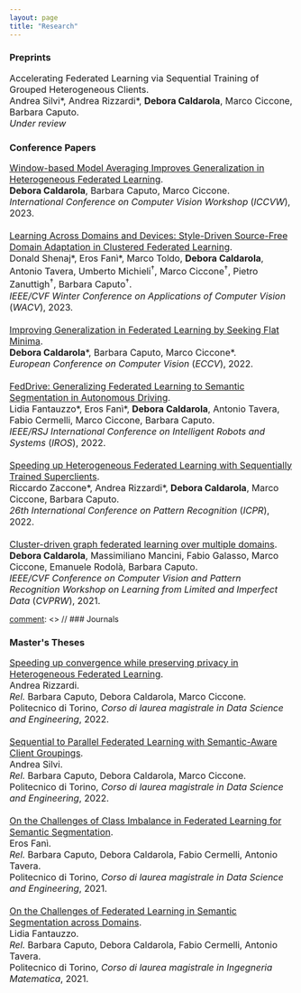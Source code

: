 ```yaml
---
layout: page
title: "Research"
---
```


[comment]: <> 
### Preprints
<div style="font-size:medium">
<div class='paper_line'> 
    Accelerating Federated Learning via Sequential Training of Grouped Heterogeneous Clients.
</div>
<div class='paper_line'>          
        <!-- Authors -->  
                <!-- Add "*" if more than one first author -->
                <!-- Add "†" if more than one senior advisor-->
                <!-- Highlight "me" as author with any style and add complete name to the list -->        
            <!-- Create a string of authors -->
            Andrea Silvi*, Andrea Rizzardi*, <b>Debora Caldarola</b>, Marco Ciccone, Barbara Caputo.
            <!-- Create a string of Advisors (only if is thesis) -->
</div>
<div class='paper_line'>
            <!-- Venue -->
            <i>Under review</i> 
</div>
</div>

### Conference Papers
<div style="font-size:medium">
<div class='paper_line'> 
    <a href="https://openaccess.thecvf.com/content/ICCV2023W/WiCV/papers/Caldarola_Window-Based_Model_Averaging_Improves_Generalization_in_Heterogeneous_Federated_Learning_ICCVW_2023_paper.pdf" target="_blank" rel="noopener noreferrer">Window-based Model Averaging Improves Generalization in Heterogeneous Federated Learning</a>. <a href="{{ site.url }}/bibtex/caldarola2023wima.html" style="color:black;" target="_blank" rel="noopener noreferrer"> <iconify-icon icon="file-icons:bibtex"></iconify-icon></a>
</div>
<div class='paper_line'>          
        <!-- Authors -->  
                <!-- Add "*" if more than one first author -->
                <!-- Add "†" if more than one senior advisor-->
                <!-- Highlight "me" as author with any style and add complete name to the list -->        
            <!-- Create a string of authors -->
             <b>Debora Caldarola</b>, Barbara Caputo, Marco Ciccone.
            <!-- Create a string of Advisors (only if is thesis) -->
</div>
<div class='paper_line'>
            <!-- Venue -->
            <i>International Conference on Computer Vision Workshop</i> (<i>ICCVW</i>), 2023. 
</div>

<br>

<div class='paper_line'> 
    <a href="https://arxiv.org/abs/2210.02326" target="_blank" rel="noopener noreferrer">Learning Across Domains and Devices: Style-Driven Source-Free Domain Adaptation in Clustered Federated Learning</a>. <a href="{{ site.url }}/bibtex/shenaj2023ladd.html" style="color:black;" target="_blank" rel="noopener noreferrer"> <iconify-icon icon="file-icons:bibtex"></iconify-icon></a> <sup><a href="https://github.com/Erosinho13/LADD" style="color:black;" target="_blank" rel="noopener noreferrer"><i class="fab fa-github" style="font-size:15px;"></i></a></sup>
</div>
<div class='paper_line'>          
        <!-- Authors -->  
                <!-- Add "*" if more than one first author -->
                <!-- Add "†" if more than one senior advisor-->
                <!-- Highlight "me" as author with any style and add complete name to the list -->        
            <!-- Create a string of authors -->
            Donald Shenaj*, Eros Fanì*, Marco Toldo, <b>Debora Caldarola</b>, Antonio Tavera, Umberto Michieli<sup>&dagger;</sup>, Marco Ciccone<sup>&dagger;</sup>, Pietro Zanuttigh<sup>&dagger;</sup>, Barbara Caputo<sup>&dagger;</sup>.
            <!-- Create a string of Advisors (only if is thesis) -->
</div>
<div class='paper_line'>
            <!-- Venue -->
            <i>IEEE/CVF Winter Conference on Applications of Computer Vision</i> (<i>WACV</i>), 2023. 
</div>

<br>

<div class='paper_line'> 
    <a href="https://link.springer.com/chapter/10.1007/978-3-031-20050-2_38" target="_blank" rel="noopener noreferrer">Improving Generalization in Federated Learning by Seeking Flat Minima</a>. <a href="{{ site.url }}/bibtex/caldarola2022improving.html" style="color:black;" target="_blank" rel="noopener noreferrer"> <iconify-icon icon="file-icons:bibtex"></iconify-icon></a> <sup><a href="https://github.com/debcaldarola/fedsam" style="color:black;" target="_blank" rel="noopener noreferrer"><i class="fab fa-github" style="font-size:15px;"></i></a></sup>
</div>
<div class='paper_line'>          
        <!-- Authors -->  
                <!-- Add "*" if more than one first author -->
                <!-- Add "†" if more than one senior advisor-->
                <!-- Highlight "me" as author with any style and add complete name to the list -->        
            <!-- Create a string of authors -->
            <b>Debora Caldarola</b>*, Barbara Caputo, Marco Ciccone*.
            <!-- Create a string of Advisors (only if is thesis) -->
</div>
<div class='paper_line'>
            <!-- Venue -->
            <i>European Conference on Computer Vision</i> (<i>ECCV</i>), 2022. 
</div>

<br>

<div class='paper_line'> 
    <a href="https://arxiv.org/abs/2202.13670" target="_blank" rel="noopener noreferrer">FedDrive: Generalizing Federated Learning to Semantic Segmentation in Autonomous Driving</a>. <a href="{{ site.url }}/bibtex/fantauzzo2022feddrive.html" style="color:black;" target="_blank" rel="noopener noreferrer"> <iconify-icon icon="file-icons:bibtex"></iconify-icon></a> <sup><a href="https://feddrive.github.io" style="color:black;" target="_blank" rel="noopener noreferrer"><i class="fab fa-github" style="font-size:15px;"></i></a></sup>
</div>
<div class='paper_line'>          
        <!-- Authors -->  
                <!-- Add "*" if more than one first author -->
                <!-- Add "†" if more than one senior advisor-->
                <!-- Highlight "me" as author with any style and add complete name to the list -->        
            <!-- Create a string of authors -->
            Lidia Fantauzzo*, Eros Fanì*, <b>Debora Caldarola</b>, Antonio Tavera, Fabio Cermelli, Marco Ciccone, Barbara Caputo.
            <!-- Create a string of Advisors (only if is thesis) -->
</div>
<div class='paper_line'>
            <!-- Venue -->
            <i>IEEE/RSJ International Conference on Intelligent Robots and Systems</i> (<i>IROS</i>), 2022. 
</div>

<br>

<div class='paper_line'> 
    <a href="https://arxiv.org/abs/2201.10899" target="_blank" rel="noopener noreferrer">Speeding up Heterogeneous Federated Learning with Sequentially Trained Superclients</a>. <a href="{{ site.url }}/bibtex/zaccone2022fedseq.html" style="color:black;" target="_blank" rel="noopener noreferrer"> <iconify-icon icon="file-icons:bibtex"></iconify-icon></a> <sup><a href="https://github.com/RickZack/FedSeq" style="color:black;" target="_blank" rel="noopener noreferrer"><i class="fab fa-github" style="font-size:15px;"></i></a></sup>
</div>
<div class='paper_line'>          
        <!-- Authors -->  
                <!-- Add "*" if more than one first author -->
                <!-- Add "†" if more than one senior advisor-->
                <!-- Highlight "me" as author with any style and add complete name to the list -->        
            <!-- Create a string of authors -->
            Riccardo Zaccone*, Andrea Rizzardi*, <b>Debora Caldarola</b>, Marco Ciccone, Barbara Caputo.
            <!-- Create a string of Advisors (only if is thesis) -->
</div>
<div class='paper_line'>
            <!-- Venue -->
            <i>26th International Conference on Pattern Recognition</i> (<i>ICPR</i>), 2022. 
</div>

<br>

<div class='paper_line'> 
    <a href="https://openaccess.thecvf.com/content/CVPR2021W/LLID/html/Caldarola_Cluster-Driven_Graph_Federated_Learning_Over_Multiple_Domains_CVPRW_2021_paper.html" target="_blank" rel="noopener noreferrer">Cluster-driven graph federated learning over multiple domains</a>. <a href="{{ site.url }}/bibtex/caldarola2021fedcg.html" style="color:black;" target="_blank" rel="noopener noreferrer"> <iconify-icon icon="file-icons:bibtex"></iconify-icon></a>
</div>
<div class='paper_line'>          
        <!-- Authors -->  
                <!-- Add "*" if more than one first author -->
                <!-- Add "†" if more than one senior advisor-->
                <!-- Highlight "me" as author with any style and add complete name to the list -->        
            <!-- Create a string of authors -->
            <b>Debora Caldarola</b>, Massimiliano Mancini, Fabio Galasso, Marco Ciccone, Emanuele Rodolà, Barbara Caputo.
            <!-- Create a string of Advisors (only if is thesis) -->
</div>
<div class='paper_line'>
            <!-- Venue -->
            <i>IEEE/CVF Conference on Computer Vision and Pattern Recognition Workshop on Learning from Limited and Imperfect Data</i> (<i>CVPRW</i>), 2021. 
</div>


</div>


[comment]: <> // ### Journals


### Master's Theses
<div style="font-size:medium">

<div class='paper_line'> 
    <a href="http://webthesis.biblio.polito.it/25564/" target="_blank" rel="noopener noreferrer">Speeding up convergence while preserving privacy in Heterogeneous Federated Learning</a>.
</div>
<div class='paper_line'>          
        <!-- Authors -->  
                <!-- Add "*" if more than one first author -->
                <!-- Add "†" if more than one senior advisor-->
                <!-- Highlight "me" as author with any style and add complete name to the list -->        
            <!-- Create a string of authors -->
            Andrea Rizzardi.<br>
            <!-- Create a string of Advisors (only if is thesis) -->
            <i>Rel.</i> Barbara Caputo, Debora Caldarola, Marco Ciccone.
</div>
<div class='paper_line'>
            <!-- Venue -->
            Politecnico di Torino, <i>Corso di laurea magistrale in Data Science and Engineering</i>, 2022. 
</div>

<br>

<div class='paper_line'> 
    <a href="http://webthesis.biblio.polito.it/25566/" target="_blank" rel="noopener noreferrer">Sequential to Parallel Federated Learning with Semantic-Aware Client Groupings</a>.
</div>
<div class='paper_line'>          
        <!-- Authors -->  
                <!-- Add "*" if more than one first author -->
                <!-- Add "†" if more than one senior advisor-->
                <!-- Highlight "me" as author with any style and add complete name to the list -->        
            <!-- Create a string of authors -->
            Andrea Silvi.<br>
            <!-- Create a string of Advisors (only if is thesis) -->
            <i>Rel.</i> Barbara Caputo, Debora Caldarola, Marco Ciccone.
</div>
<div class='paper_line'>
            <!-- Venue -->
            Politecnico di Torino, <i>Corso di laurea magistrale in Data Science and Engineering</i>, 2022. 
</div>

<br>

<div class='paper_line'> 
    <a href="https://webthesis.biblio.polito.it/20566/" target="_blank" rel="noopener noreferrer">On the Challenges of Class Imbalance in Federated Learning for Semantic Segmentation</a>.
</div>
<div class='paper_line'>          
        <!-- Authors -->  
                <!-- Add "*" if more than one first author -->
                <!-- Add "†" if more than one senior advisor-->
                <!-- Highlight "me" as author with any style and add complete name to the list -->        
            <!-- Create a string of authors -->
            Eros Fanì.<br>
            <!-- Create a string of Advisors (only if is thesis) -->
            <i>Rel.</i> Barbara Caputo, Debora Caldarola, Fabio Cermelli, Antonio Tavera.
</div>
<div class='paper_line'>
            <!-- Venue -->
            Politecnico di Torino, <i>Corso di laurea magistrale in Data Science and Engineering</i>, 2021. 
</div>

<br>

<div class='paper_line'> 
    <a href="https://webthesis.biblio.polito.it/19853/" target="_blank" rel="noopener noreferrer">On the Challenges of Federated Learning in Semantic Segmentation across Domains</a>.
</div>
<div class='paper_line'>          
        <!-- Authors -->  
                <!-- Add "*" if more than one first author -->
                <!-- Add "†" if more than one senior advisor-->
                <!-- Highlight "me" as author with any style and add complete name to the list -->        
            <!-- Create a string of authors -->
            Lidia Fantauzzo.<br>
            <!-- Create a string of Advisors (only if is thesis) -->
            <i>Rel.</i> Barbara Caputo, Debora Caldarola, Fabio Cermelli, Antonio Tavera.
</div>
<div class='paper_line'>
            <!-- Venue -->
            Politecnico di Torino, <i>Corso di laurea magistrale in Ingegneria Matematica</i>, 2021. 
</div>

</div>